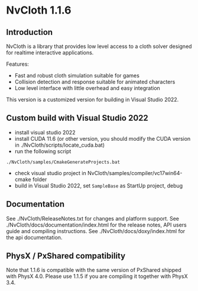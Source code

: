 NvCloth 1.1.6
===========

Introduction
------------

NvCloth is a library that provides low level access to a cloth solver designed for realtime interactive applications.

Features:
* Fast and robust cloth simulation suitable for games
* Collision detection and response suitable for animated characters
* Low level interface with little overhead and easy integration

This version is a customized version for building in Visual Studio 2022.

Custom build with Visual Studio 2022
------------
- install visual studio 2022 
- install CUDA 11.6 (or other version, you should modify the CUDA version in ./NvCloth/scripts/locate_cuda.bat)
- run the following script
```
./NvCloth/samples/CmakeGenerateProjects.bat
```
- check visual studio project in NvCloth/samples/compiler/vc17win64-cmake folder
- build in Visual Studio 2022, set `SampleBase` as StartUp project, debug

Documentation
-------------

See ./NvCloth/ReleaseNotes.txt for changes and platform support.
See ./NvCloth/docs/documentation/index.html for the release notes, API users guide and compiling instructions.
See ./NvCloth/docs/doxy/index.html for the api documentation.

PhysX / PxShared compatibility
-----------------------------------
Note that 1.1.6 is compatible with the same version of PxShared shipped with PhysX 4.0.
Please use 1.1.5 if you are compiling it together with PhysX 3.4.
